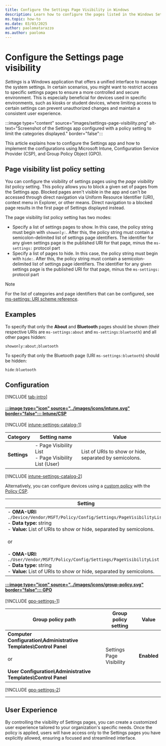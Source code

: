 ```yaml
---
title: Configure the Settings Page Visibility in Windows
description: Learn how to configure the pages listed in the Windows Settings app.
ms.topic: how-to
ms.date: 03/03/2025
author: paolomatarazzo
ms.author: paoloma
---
```


# Configure the Settings page visibility

*Settings* is a Windows application that offers a unified interface to manage the system settings. In certain scenarios, you might want to restrict access to specific settings pages to ensure a more controlled and secure environment. This is especially beneficial for devices used in specific environments, such as kiosks or student devices, where limiting access to certain settings can prevent unauthorized changes and maintain a consistent user experience.

:::image type="content" source="images/settings-page-visibility.png" alt-text="Screenshot of the Settings app configured with a policy setting to limit the categories displayed." border="false":::

This article explains how to configure the Settings app and how to implement the configurations using Microsoft Intune, Configuration Service Provider (CSP), and Group Policy Object (GPO).

## Page visibility list policy setting

You can configure the visibility of settings pages using the *page visibility list* policy setting. This policy allows you to block a given set of pages from the Settings app. Blocked pages aren't visible in the app and can't be accessed through direct navigation via Uniform Resource Identifier (URI), context menu in Explorer, or other means. Direct navigation to a blocked page results in the first page of Settings displayed instead.

The page visibility list policy setting has two modes:

- Specify a list of settings pages to show. In this case, the policy string must begin with `showonly:`. After this, the policy string must contain a semicolon-delimited list of settings page identifiers. The identifier for any given settings page is the published URI for that page, minus the `ms-settings:` protocol part
- Specify a list of pages to hide. In this case, the policy string must begin with `hide:`. After this, the policy string must contain a semicolon-delimited list of settings page identifiers. The identifier for any given settings page is the published URI for that page, minus the `ms-settings:` protocol part

> [!NOTE]
> For the list of categories and page identifiers that can be configured, see [ms-settings: URI scheme reference](https://go.microsoft.com/fwlink/?linkid=2102995#ms-settings-uri-scheme-reference).

## Examples

To specify that only the **About** and **Bluetooth** pages should be shown (their respective URIs are `ms-settings:about` and `ms-settings:bluetooth`) and all other pages hidden:

`showonly:about;bluetooth`

To specify that only the Bluetooth page (URI `ms-settings:bluetooth`) should be hidden:

`hide:bluetooth`

## Configuration

[!INCLUDE [tab-intro](../../../includes/configure/tab-intro.md)]

#### [:::image type="icon" source="../images/icons/intune.svg" border="false"::: **Intune/CSP**](#tab/intune)

[!INCLUDE [intune-settings-catalog-1](../../../includes/configure/intune-settings-catalog-1.md)]

| Category | Setting name | Value |
|--|--|--|
| **Settings** | - Page Visibility List<br>- Page Visibility List (User)| List of URIs to show or hide, separated by semicolons.|

[!INCLUDE [intune-settings-catalog-2](../../../includes/configure/intune-settings-catalog-2.md)]

Alternatively, you can configure devices using a [custom policy][INT-1] with the [Policy CSP][CSP-1].

| Setting |
|--|
|- **OMA-URI:** `./Device/Vendor/MSFT/Policy/Config/Settings/PageVisibilityList`<br>- **Data type:** string<br>- **Value:** List of URIs to show or hide, separated by semicolons.<br><br>or<br><br>- **OMA-URI:** `./User/Vendor/MSFT/Policy/Config/Settings/PageVisibilityList`<br>- **Data type:** string<br>- **Value:** List of URIs to show or hide, separated by semicolons.|

#### [:::image type="icon" source="../images/icons/group-policy.svg" border="false"::: **GPO**](#tab/gpo)

[!INCLUDE [gpo-settings-1](../../../includes/configure/gpo-settings-1.md)]

| Group policy path | Group policy setting | Value |
| - | - | - |
| **Computer Configuration\Administrative Templates\Control Panel**<br><br>or<br><br>**User Configuration\Administrative Templates\Control Panel** | Settings Page Visibility | **Enabled**|

[!INCLUDE [gpo-settings-2](../../../includes/configure/gpo-settings-2.md)]

---

## User Experience

By controlling the visibility of Settings pages, you can create a customized user experience tailored to your organization's specific needs. Once the policy is applied, users will have access only to the Settings pages you have explicitly allowed, ensuring a focused and streamlined interface.

<!--links-->

[CSP-1]: /windows/client-management/mdm/policy-csp-settings#pagevisibilitylist
[M365-1]: /microsoft-365/admin/misc/organizational-messages-microsoft-365?view=o365-worldwide
[INT-1]: /mem/intune/configuration/settings-catalog
